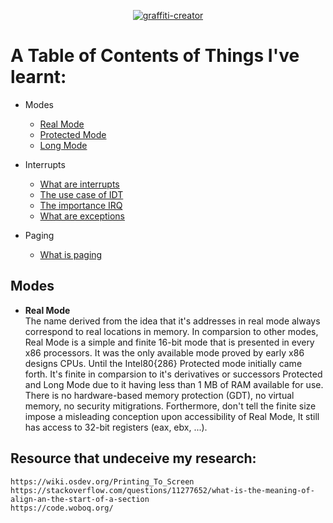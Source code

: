<p align=center>
  <a href="https://fontmeme.com/graffiti-creator/">
    <img src="https://fontmeme.com/permalink/210130/6d99b8c4939c275c2357cddf398cbcd8.png" alt="graffiti-creator" border="0">
  </a>
</p>


# A Table of Contents of Things I've learnt:

* Modes
    * [Real Mode](#real_mode)
    * [Protected Mode](#protect_mode)
    * [Long Mode](#long_mode)

* Interrupts
    * [What are interrupts](#interrupts)
    * [The use case of IDT](#idt)
    * [The importance IRQ](#irq)
    * [What are exceptions](#exceptions)
    
* Paging
    * [What is paging](#paging)

## Modes
*   <a name="real_mode"> **Real Mode** </a> <br> The name derived from the idea that it's addresses in real mode always correspond to real locations in memory. In comparsion to other modes, Real Mode is a simple and finite 16-bit mode that is presented in every x86 processors. It was the only available mode proved by early x86 designs CPUs. Until the Intel80{286} Protected mode initially came forth. It's finite in comparsion to it's derivatives or successors Protected and Long Mode due to it having less than 1 MB of RAM available for use. There is no hardware-based memory protection (GDT), no virtual memory, no security mitigrations. Forthermore, don't tell the finite size impose a misleading conception upon accessibility of Real Mode, It still has access to 32-bit registers (eax, ebx, ...).

## Resource that undeceive my research:
```
https://wiki.osdev.org/Printing_To_Screen
https://stackoverflow.com/questions/11277652/what-is-the-meaning-of-align-an-the-start-of-a-section
https://code.woboq.org/
```
